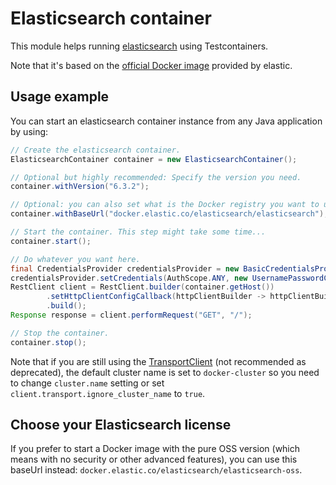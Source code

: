 # Elasticsearch container

This module helps running [elasticsearch](https://www.elastic.co/products/elasticsearch) using
Testcontainers.

Note that it's based on the [official Docker image](https://www.elastic.co/guide/en/elasticsearch/reference/6.3/docker.html) provided by elastic.

## Usage example

You can start an elasticsearch container instance from any Java application by using:

```java
// Create the elasticsearch container.
ElasticsearchContainer container = new ElasticsearchContainer();

// Optional but highly recommended: Specify the version you need.
container.withVersion("6.3.2");

// Optional: you can also set what is the Docker registry you want to use with.
container.withBaseUrl("docker.elastic.co/elasticsearch/elasticsearch");

// Start the container. This step might take some time...
container.start();

// Do whatever you want here.
final CredentialsProvider credentialsProvider = new BasicCredentialsProvider();
credentialsProvider.setCredentials(AuthScope.ANY, new UsernamePasswordCredentials("elastic", "changeme"));
RestClient client = RestClient.builder(container.getHost())
        .setHttpClientConfigCallback(httpClientBuilder -> httpClientBuilder.setDefaultCredentialsProvider(credentialsProvider))
        .build();
Response response = client.performRequest("GET", "/");

// Stop the container.
container.stop();
```

Note that if you are still using the [TransportClient](https://www.elastic.co/guide/en/elasticsearch/client/java-api/6.3/transport-client.html)
(not recommended as deprecated), the default cluster name is set to `docker-cluster` so you need to change `cluster.name` setting
or set `client.transport.ignore_cluster_name` to `true`.

## Choose your Elasticsearch license

If you prefer to start a Docker image with the pure OSS version (which means with no security or
other advanced features), you can use this baseUrl instead: `docker.elastic.co/elasticsearch/elasticsearch-oss`.

